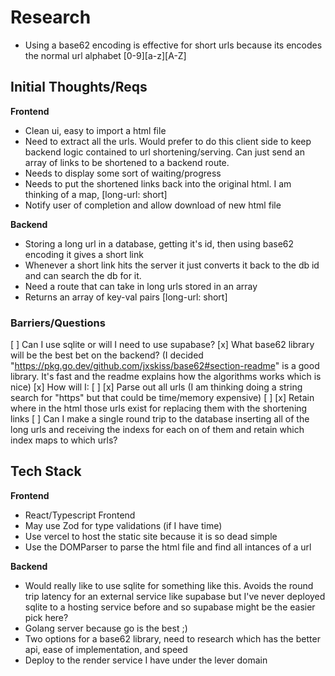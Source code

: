 # Research

- Using a base62 encoding is effective for short urls because its encodes the normal url alphabet [0-9][a-z][A-Z]


## Initial Thoughts/Reqs

**Frontend**
- Clean ui, easy to import a html file
- Need to extract all the urls. Would prefer to do this client side to keep backend logic contained to url shortening/serving. Can just send an array of links to be shortened to a backend route.
- Needs to display some sort of waiting/progress
- Needs to put the shortened links back into the original html. I am thinking of a map, [long-url: short]
- Notify user of completion and allow download of new html file

**Backend**
- Storing a long url in a database, getting it's id, then using base62 encoding it gives a short link
- Whenever a short link hits the server it just converts it back to the db id and can search the db for it.
- Need a route that can take in long urls stored in an array
- Returns an array of key-val pairs [long-url: short]


### Barriers/Questions

[ ] Can I use sqlite or will I need to use supabase?
[x] What base62 library will be the best bet on the backend? (I decided "https://pkg.go.dev/github.com/jxskiss/base62#section-readme" is a good library. It's fast and the readme explains how the algorithms works which is nice)
[x] How will I:
[ ] [x] Parse out all urls (I am thinking doing a string search for "https" but that could be time/memory expensive)
[ ] [x] Retain where in the html those urls exist for replacing them with the shortening links 
[ ] Can I make a single round trip to the database inserting all of the long urls and receiving the indexs for each on of them and retain which index maps to which urls?

## Tech Stack

**Frontend**
- React/Typescript Frontend
- May use Zod for type validations (if I have time)
- Use vercel to host the static site because it is so dead simple
- Use the DOMParser to parse the html file and find all intances of a url

**Backend**
- Would really like to use sqlite for something like this. Avoids the round trip latency for an external service like supabase but I've never deployed sqlite to a hosting service before and so supabase might be the easier pick here?
- Golang server because go is the best ;)
- Two options for a base62 library, need to research which has the better api, ease of implementation, and speed
- Deploy to the render service I have under the lever domain

